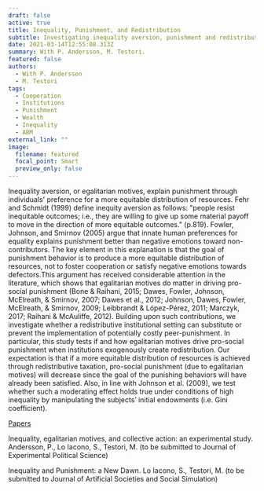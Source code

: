 ```yaml
---
draft: false
active: true
title: Inequality, Punishment, and Redistribution
subtitle: Investigating inequality aversion, punishment and redistribution preferences using experimental and ABM methods.
date: 2021-03-14T12:55:08.313Z
summary: With P. Andersson, M. Testori.
featured: false
authors:
  - With P. Andersson
  - M. Testori
tags:
  - Cooperation
  - Institutions
  - Punishment
  - Wealth
  - Inequality
  - ABM
external_link: ""
image:
  filename: featured
  focal_point: Smart
  preview_only: false
---
```

Inequality aversion, or egalitarian motives, explain punishment through individuals' preference for a more equitable distribution of resources. Fehr and Schmidt (1999) define inequity aversion as follows: "people resist inequitable outcomes; i.e., they are willing to give up some material payoff to move in the direction of more equitable outcomes." (p.819). Fowler, Johnson, and Smirnov (2005) argue that innate human preferences for equality explains punishment better than negative emotions toward non-contributors. The key element in this explanation is that the goal of punishment behavior is to produce a more equitable distribution of resources, not to foster cooperation or satisfy negative emotions towards defectors.This argument has received considerable attention in the literature, which shows that egalitarian motives do matter in driving pro-social punishment (Bone & Raihani, 2015; Dawes, Fowler, Johnson, McElreath, & Smirnov, 2007; Dawes et al., 2012; Johnson, Dawes, Fowler, McElreath, & Smirnov, 2009; Leibbrandt & López-Pérez, 2011; Marczyk, 2017; Raihani & McAuliffe, 2012). Building upon such contributions, we investigate whether a redistributive institutional setting can substitute or prevent the implementation of potentially costly peer-punishment. In particular, this study tests if and how egalitarian motives drive pro-social punishment when institutions exogenously create redistribution. Our expectation is that if a more equitable distribution of resources is achieved through redistributive taxation, pro-social punishment (due to egalitarian motives) will decrease since the goal of the punishing behaviors will have already been satisfied. Also, in line with Johnson et al. (2009), we test whether such a moderating effect holds true under conditions of high inequality by manipulating the subjects’ initial endowments (i.e. Gini coefficient).

<u>Papers</u> 

Inequality, egalitarian motives, and collective action: an experimental study.
Andersson, P., Lo Iacono, S., Testori, M. (to be submitted to Journal of Experimental Political Science) 

Inequality and Punishment: a New Dawn.
Lo Iacono, S., Testori, M. (to be submitted to Journal of Artificial Societies and Social Simulation) 

